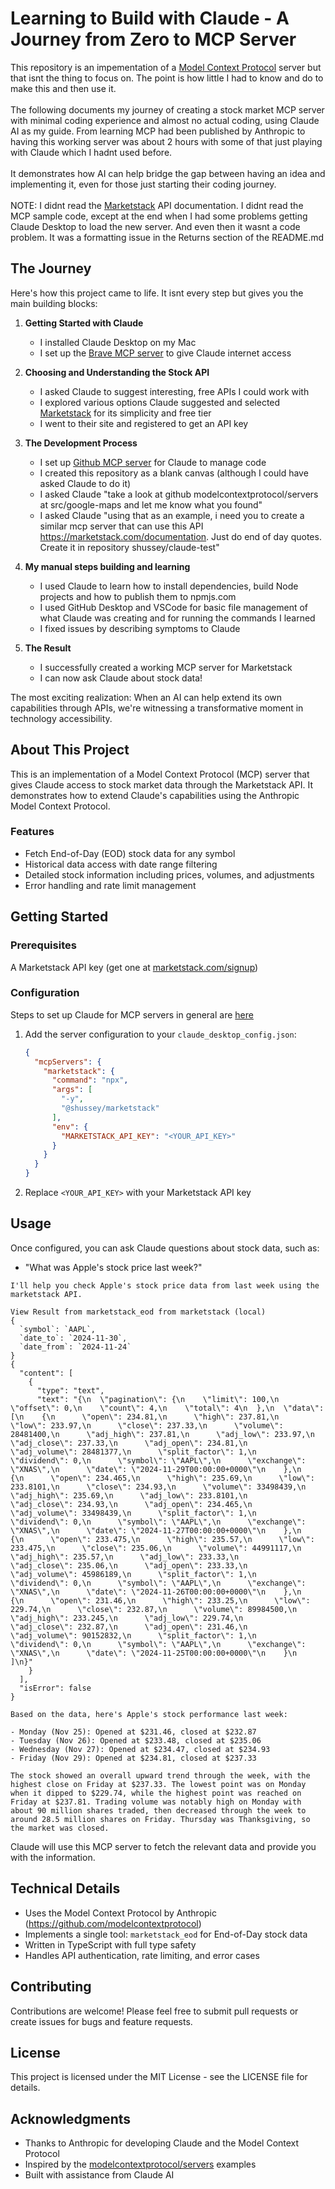 # Learning to Build with Claude - A Journey from Zero to MCP Server

This repository is an impementation of a [Model Context Protocol](https://github.com/modelcontextprotocol) server but that isnt the thing to focus on. The point is how little I had to know and do to make this and then use it.
\
\
The following documents my journey of creating a stock market MCP server with minimal coding experience and almost no actual coding, using Claude AI as my guide. From learning MCP had been published by Anthropic to having this working server was about 2 hours with some of that just playing with Claude which I hadnt used before. 
\
\
It demonstrates how AI can help bridge the gap between having an idea and implementing it, even for those just starting their coding journey.
\
\
NOTE: I didnt read the [Marketstack](https://marketstack.com/) API documentation. I didnt read the MCP sample code, except at the end when I had some problems getting Claude Desktop to load the new server. And even then it wasnt a code problem. It was a formatting issue in the Returns section of the README.md

## The Journey

Here's how this project came to life. It isnt every step but gives you the main building blocks:

1. **Getting Started with Claude**
   - I installed Claude Desktop on my Mac
   - I set up the [Brave MCP server](https://github.com/modelcontextprotocol/servers/tree/main/src/brave-search) to give Claude internet access

2. **Choosing and Understanding the Stock API**
   - I asked Claude to suggest interesting, free APIs I could work with
   - I explored various options Claude suggested and selected [Marketstack](https://marketstack.com/) for its simplicity and free tier
   - I went to their site and registered to get an API key

4. **The Development Process**
   - I set up [Github MCP server](https://github.com/modelcontextprotocol/servers/tree/main/src/github) for Claude to manage code
   - I created this repository as a blank canvas (although I could have asked Claude to do it)
   - I asked Claude "take a look at github modelcontextprotocol/servers at src/google-maps and let me know what you found"
   - I asked Claude "using that as an example, i need you to create a similar mcp server that can use this API https://marketstack.com/documentation. Just do end of day quotes. Create it in repository shussey/claude-test"

5. **My manual steps building and learning**
   - I used Claude to learn how to install dependencies, build Node projects and how to publish them to npmjs.com
   - I used GitHub Desktop and VSCode for basic file management of what Claude was creating and for running the commands I learned
   - I fixed issues by describing symptoms to Claude

6. **The Result**
   - I successfully created a working MCP server for Marketstack
   - I can now ask Claude about stock data!

The most exciting realization: When an AI can help extend its own capabilities through APIs, we're witnessing a transformative moment in technology accessibility.

## About This Project

This is an implementation of a Model Context Protocol (MCP) server that gives Claude access to stock market data through the Marketstack API. It demonstrates how to extend Claude's capabilities using the Anthropic Model Context Protocol.

### Features

- Fetch End-of-Day (EOD) stock data for any symbol
- Historical data access with date range filtering
- Detailed stock information including prices, volumes, and adjustments
- Error handling and rate limit management

## Getting Started

### Prerequisites
A Marketstack API key (get one at [marketstack.com/signup](https://marketstack.com/signup))

### Configuration
Steps to set up Claude for MCP servers in general are [here](https://modelcontextprotocol.io/quickstart#prerequisites)
1. Add the server configuration to your `claude_desktop_config.json`:
   ```json
   {
     "mcpServers": {
       "marketstack": {
         "command": "npx",
         "args": [
           "-y",
           "@shussey/marketstack"
         ],
         "env": {
           "MARKETSTACK_API_KEY": "<YOUR_API_KEY>"
         }
       }
     }
   }
   ```

2. Replace `<YOUR_API_KEY>` with your Marketstack API key

## Usage

Once configured, you can ask Claude questions about stock data, such as:
- "What was Apple's stock price last week?"
```
I'll help you check Apple's stock price data from last week using the marketstack API.
```
```
View Result from marketstack_eod from marketstack (local)
{
  `symbol`: `AAPL`,
  `date_to`: `2024-11-30`,
  `date_from`: `2024-11-24`
}
{
  "content": [
    {
      "type": "text",
      "text": "{\n  \"pagination\": {\n    \"limit\": 100,\n    \"offset\": 0,\n    \"count\": 4,\n    \"total\": 4\n  },\n  \"data\": [\n    {\n      \"open\": 234.81,\n      \"high\": 237.81,\n      \"low\": 233.97,\n      \"close\": 237.33,\n      \"volume\": 28481400,\n      \"adj_high\": 237.81,\n      \"adj_low\": 233.97,\n      \"adj_close\": 237.33,\n      \"adj_open\": 234.81,\n      \"adj_volume\": 28481377,\n      \"split_factor\": 1,\n      \"dividend\": 0,\n      \"symbol\": \"AAPL\",\n      \"exchange\": \"XNAS\",\n      \"date\": \"2024-11-29T00:00:00+0000\"\n    },\n    {\n      \"open\": 234.465,\n      \"high\": 235.69,\n      \"low\": 233.8101,\n      \"close\": 234.93,\n      \"volume\": 33498439,\n      \"adj_high\": 235.69,\n      \"adj_low\": 233.8101,\n      \"adj_close\": 234.93,\n      \"adj_open\": 234.465,\n      \"adj_volume\": 33498439,\n      \"split_factor\": 1,\n      \"dividend\": 0,\n      \"symbol\": \"AAPL\",\n      \"exchange\": \"XNAS\",\n      \"date\": \"2024-11-27T00:00:00+0000\"\n    },\n    {\n      \"open\": 233.475,\n      \"high\": 235.57,\n      \"low\": 233.475,\n      \"close\": 235.06,\n      \"volume\": 44991117,\n      \"adj_high\": 235.57,\n      \"adj_low\": 233.33,\n      \"adj_close\": 235.06,\n      \"adj_open\": 233.33,\n      \"adj_volume\": 45986189,\n      \"split_factor\": 1,\n      \"dividend\": 0,\n      \"symbol\": \"AAPL\",\n      \"exchange\": \"XNAS\",\n      \"date\": \"2024-11-26T00:00:00+0000\"\n    },\n    {\n      \"open\": 231.46,\n      \"high\": 233.25,\n      \"low\": 229.74,\n      \"close\": 232.87,\n      \"volume\": 89984500,\n      \"adj_high\": 233.245,\n      \"adj_low\": 229.74,\n      \"adj_close\": 232.87,\n      \"adj_open\": 231.46,\n      \"adj_volume\": 90152832,\n      \"split_factor\": 1,\n      \"dividend\": 0,\n      \"symbol\": \"AAPL\",\n      \"exchange\": \"XNAS\",\n      \"date\": \"2024-11-25T00:00:00+0000\"\n    }\n  ]\n}"
    }
  ],
  "isError": false
}
```
```
Based on the data, here's Apple's stock performance last week:

- Monday (Nov 25): Opened at $231.46, closed at $232.87
- Tuesday (Nov 26): Opened at $233.48, closed at $235.06
- Wednesday (Nov 27): Opened at $234.47, closed at $234.93
- Friday (Nov 29): Opened at $234.81, closed at $237.33

The stock showed an overall upward trend through the week, with the highest close on Friday at $237.33. The lowest point was on Monday when it dipped to $229.74, while the highest point was reached on Friday at $237.81. Trading volume was notably high on Monday with about 90 million shares traded, then decreased through the week to around 28.5 million shares on Friday. Thursday was Thanksgiving, so the market was closed.
```

Claude will use this MCP server to fetch the relevant data and provide you with the information.

## Technical Details

- Uses the Model Context Protocol by Anthropic (https://github.com/modelcontextprotocol)
- Implements a single tool: `marketstack_eod` for End-of-Day stock data
- Written in TypeScript with full type safety
- Handles API authentication, rate limiting, and error cases

## Contributing

Contributions are welcome! Please feel free to submit pull requests or create issues for bugs and feature requests.

## License

This project is licensed under the MIT License - see the LICENSE file for details.

## Acknowledgments

- Thanks to Anthropic for developing Claude and the Model Context Protocol
- Inspired by the [modelcontextprotocol/servers](https://github.com/modelcontextprotocol/servers) examples
- Built with assistance from Claude AI
